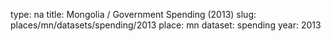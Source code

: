 type: na
title: Mongolia / Government Spending (2013)
slug: places/mn/datasets/spending/2013
place: mn
dataset: spending
year: 2013
